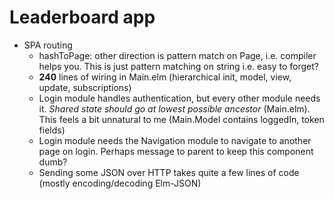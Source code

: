 Leaderboard app
===
* SPA routing
  * hashToPage: other direction is pattern match on Page, i.e. compiler helps you. This is just pattern matching on string i.e. easy to forget?
  * **240** lines of wiring in Main.elm (hierarchical init, model, view, update, subscriptions)
  * Login module handles authentication, but every other module needs it. *Shared state should go at lowest possible ancestor* (Main.elm). This feels a bit unnatural to me (Main.Model contains loggedIn, token fields)
  * Login module needs the Navigation module to navigate to another page on login. Perhaps message to parent to keep this component dumb?
  * Sending some JSON over HTTP takes quite a few lines of code (mostly encoding/decoding Elm-JSON)
